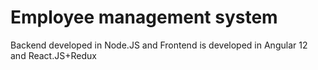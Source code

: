 # Employee management system
Backend developed in Node.JS and Frontend is developed in Angular 12 and React.JS+Redux